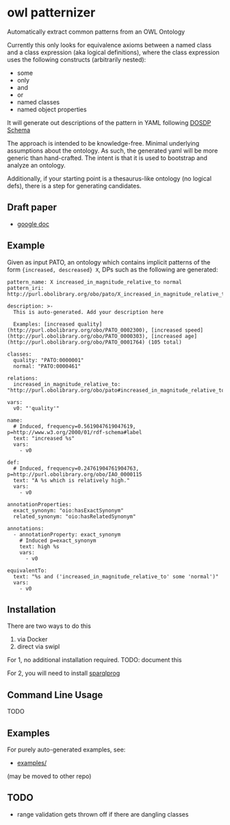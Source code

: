 # owl patternizer

Automatically extract common patterns from an OWL Ontology

Currently this only looks for equivalence axioms between a named class
and a class expression (aka logical definitions), where the class
expression uses the following constructs (arbitrarily nested):

 - some
 - only
 - and
 - or
 - named classes
 - named object properties

It will generate out descriptions of the pattern in YAML following [DOSDP Schema](https://github.com/INCATools/dead_simple_owl_design_patterns/)

The approach is intended to be knowledge-free. Minimal underlying assumptions about the ontology. As such, the generated yaml will be more generic than hand-crafted. The intent is that it is used to bootstrap and analyze an ontology.

Additionally, if your starting point is a thesaurus-like ontology (no logical defs), there is a step for generating candidates.

## Draft paper

 * [google doc](https://docs.google.com/document/d/177cASJWn8QnxCSu05cw3HoJiweBGJgPmpHeua3ORKh0/edit#)

## Example

Given as input PATO, an ontology which contains implicit patterns of the form `{increased, descreased} X`, DPs such as the following are generated:

```
pattern_name: X increased_in_magnitude_relative_to normal
pattern_iri: http://purl.obolibrary.org/obo/pato/X_increased_in_magnitude_relative_to_normal

description: >-
  This is auto-generated. Add your description here

  Examples: [increased quality](http://purl.obolibrary.org/obo/PATO_0002300), [increased speed](http://purl.obolibrary.org/obo/PATO_0000303), [increased age](http://purl.obolibrary.org/obo/PATO_0001764) (105 total)

classes: 
  quality: "PATO:0000001"
  normal: "PATO:0000461"

relations: 
  increased_in_magnitude_relative_to: "http://purl.obolibrary.org/obo/pato#increased_in_magnitude_relative_to"

vars:
  v0: "'quality'"

name:
  # Induced, frequency=0.5619047619047619, p=http://www.w3.org/2000/01/rdf-schema#label 
  text: "increased %s"
  vars:
    - v0

def:
  # Induced, frequency=0.24761904761904763, p=http://purl.obolibrary.org/obo/IAO_0000115 
  text: "A %s which is relatively high."
  vars:
    - v0

annotationProperties:
  exact_synonym: "oio:hasExactSynonym"
  related_synonym: "oio:hasRelatedSynonym"

annotations:
  - annotationProperty: exact_synonym
    # Induced p=exact_synonym 
    text: high %s
    vars:
      - v0

equivalentTo:
  text: "%s and ('increased_in_magnitude_relative_to' some 'normal')"
  vars:
    - v0
```

## Installation

There are two ways to do this

 1. via Docker
 2. direct via swipl

For 1, no additional installation required. TODO: document this

For 2, you will need to install [sparqlprog](http://www.swi-prolog.org/pack/list?p=sparqlprog)

## Command Line Usage

TODO

## Examples

For purely auto-generated examples, see:

 * [examples/](https://github.com/cmungall/owl_patternizer/tree/master/examples)

(may be moved to other repo)

## TODO

 * range validation gets thrown off if there are dangling classes